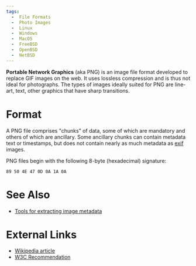 ```yaml
---
tags:
  -  File Formats
  -  Photo Images
  -  Linux
  -  Windows
  -  MacOS
  -  FreeBSD
  -  OpenBSD
  -  NetBSD
---
```

**Portable Network Graphics** (aka PNG) is an image file format
developed to replace GIF images on the web. It uses lossless compression
and is thus not ideal for photographs. The types of images ideally
suited for PNG are line-art, text, other graphics that have sharp
transitions.

# Format

A PNG file comprises "chunks" of data, some of which are mandatory and
others of which are ancillary. Some ancillary chunks can contain
metadata text or timestamps, but does not contain nearly as much
metadata as [exif](exif.md) images.

PNG files begin with the following 8-byte (hexadecimal) signature:

    89 50 4E 47 0D 0A 1A 0A

# See Also

- [Tools for extracting image metadata](:tools:document_metadata_extraction#images.md)

# External Links

- [Wikipedia
  article](http://en.wikipedia.org/wiki/Portable_Network_Graphics)
- [W3C Recommendation](http://www.w3.org/TR/2003/REC-PNG-20031110/)

